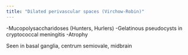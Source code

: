 ```yaml
---
title: "Dilated perivascular spaces (Virchow-Robin)"
---
```

-Mucopolysaccharidoses (Hunters, Hurlers)
-Gelatinous pseudocysts in cryptococcal meningitis
-Atrophy

Seen in basal ganglia, centrum semiovale, midbrain

